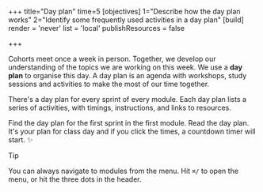 +++
title="Day plan"
time=5
[objectives]
    1="Describe how the day plan works"
    2="Identify some frequently used activities in a day plan"
[build]
  render = 'never'
  list = 'local'
  publishResources = false

+++

Cohorts meet once a week in person. Together, we develop our understanding of the topics we are working on this week. We use a **day plan** to organise this day. A day plan is an agenda with workshops, study sessions and activities to make the most of our time together.

There's a day plan for every sprint of every module. Each day plan lists a series of activities, with timings, instructions, and links to resources.

Find the day plan for the first sprint in the first module. Read the day plan. It's your plan for class day and if you click the times, a countdown timer will start. ✨

> [!TIP]
> You can always navigate to modules from the menu. Hit `⌘/` to open the menu, or hit the three dots in the header.
